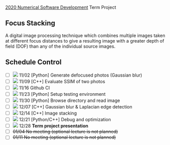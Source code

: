 [2020 Numerical Software Development](https://github.com/yungyuc/nsd) Term Project


Focus Stacking
--------------

A digital image processing technique which combines multiple images taken at different focus distances to give a resulting image with a greater depth of field (DOF) than any of the individual source images.


Schedule Control
----------------

- [ ] ![](https://progress-bar.dev/50) 11/02 [Python] Generate defocused photos (Gaussian blur)
- [ ] ![](https://progress-bar.dev/30) 11/09 [C++] Evaluate SSIM of two photos
- [ ] ![](https://progress-bar.dev/0) 11/16 Github CI
- [ ] ![](https://progress-bar.dev/20) 11/23 [Python] Setup testing environment
- [ ] ![](https://progress-bar.dev/0) 11/30 [Python] Browse directory and read image
- [ ] ![](https://progress-bar.dev/30) 12/07 [C++] Gaussian blur & Laplacian edge detection
- [ ] ![](https://progress-bar.dev/0) 12/14 [C++] Image stacking
- [ ] ![](https://progress-bar.dev/0) 12/21 [Python/C++] Debug and optimization
- [ ] ![](https://progress-bar.dev/0) 12/28 **Term project presentation**
- [ ] ~~01/04 No meeting (optional lecture is not planned)~~
- [ ] ~~01/11 No meeting (optional lecture is not planned)~~
